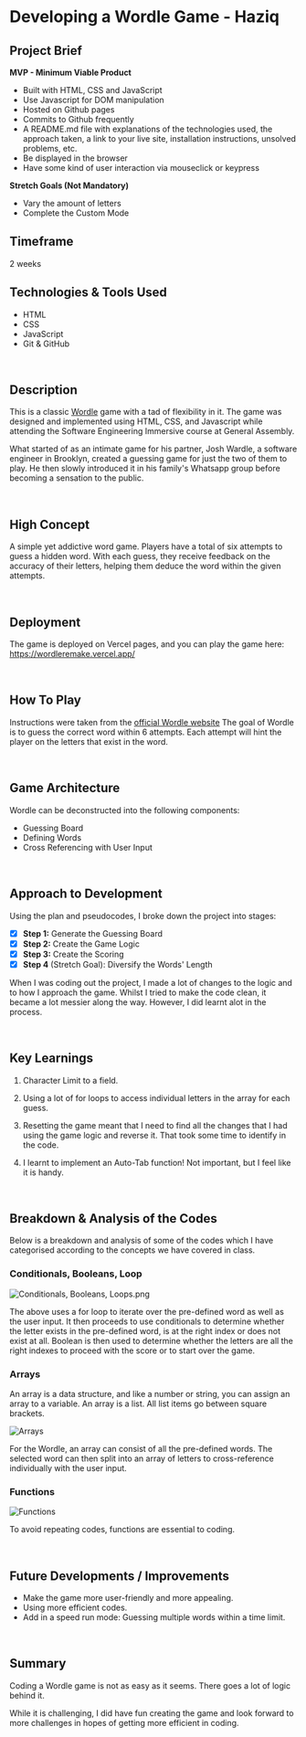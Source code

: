 # Developing a Wordle Game - Haziq

## Project Brief
**MVP - Minimum Viable Product** 
- Built with HTML, CSS and JavaScript
- Use Javascript for DOM manipulation
- Hosted on Github pages
- Commits to Github frequently
- A README.md file with explanations of the technologies used, the approach taken, a link to your live site, installation instructions, unsolved problems, etc.
- Be displayed in the browser
- Have some kind of user interaction via mouseclick or keypress

**Stretch Goals (Not Mandatory)**
- Vary the amount of letters
- Complete the Custom Mode

## Timeframe
2 weeks

## Technologies & Tools Used
- HTML
- CSS
- JavaScript
- Git & GitHub

<br>

## Description
This is a classic [Wordle](https://www.nytimes.com/games/wordle/index.html) game with a tad of flexibility in it. The game was designed and implemented using HTML, CSS, and Javascript while attending the Software Engineering Immersive course at General Assembly.

What started of as an intimate game for his partner, Josh Wardle, a software engineer in Brooklyn, created a guessing game for just the two of them to play. He then slowly introduced it in his family's Whatsapp group before becoming a sensation to the public.

<br>

## High Concept
A simple yet addictive word game. Players have a total of six attempts to guess a hidden word. With each guess, they receive feedback on the accuracy of their letters, helping them deduce the word within the given attempts. 

<br>

## Deployment
The game is deployed on Vercel pages, and you can play the game here: https://wordleremake.vercel.app/

<br>

## How To Play
Instructions were taken from the [official Wordle website](https://www.nytimes.com/2022/02/10/crosswords/best-wordle-tips.html
)
The goal of Wordle is to guess the correct word within 6 attempts. Each attempt will hint the player on the letters that exist in the word.

<br>

## Game Architecture
Wordle can be deconstructed into the following components:
- Guessing Board
- Defining Words 
- Cross Referencing with User Input

<br>

## Approach to Development
Using the plan and pseudocodes, I broke down the project into stages:
- [x] **Step 1:** Generate the Guessing Board
- [x] **Step 2:** Create the Game Logic
- [x] **Step 3:** Create the Scoring
- [x] **Step 4** (Stretch Goal): Diversify the Words' Length

When I was coding out the project, I made a lot of changes to the logic and to how I approach the game. Whilst I tried to make the code clean, it became a lot messier along the way. However, I did learnt alot in the process.

<br>

## Key Learnings
1. Character Limit to a field.

2. Using a lot of for loops to access individual letters in the array for each guess.

3. Resetting the game meant that I need to find all the changes that I had using the game logic and reverse it. That took some time to identify in the code.

4. I learnt to implement an Auto-Tab function! Not important, but I feel like it is handy.

<br>

## Breakdown & Analysis of the Codes
Below is a breakdown and analysis of some of the codes which I have categorised according to the concepts we have covered in class.

### Conditionals, Booleans, Loop

![Conditionals, Booleans, Loops.png](https://github.com/ahzqr/wordle-ga/blob/6007694f3d150fce706f11ad84beee72bd1821b5/Conditionals%2C%20Booleans%2C%20Loops.png)

The above uses a for loop to iterate over the pre-defined word as well as the user input. 
It then proceeds to use conditionals to determine whether the letter exists in the pre-defined word, is at the right index or does not exist at all.
Boolean is then used to determine whether the letters are all the right indexes to proceed with the score or to start over the game.

### Arrays 
An array is a data structure, and like a number or string, you can assign an array to a variable. An array is a list. All list items go between square brackets.

![Arrays](https://github.com/ahzqr/wordle-ga/blob/ae6c85b52dcf08a05b95f483fc630c5bc291effd/Array.png)

For the Wordle, an array can consist of all the pre-defined words. The selected word can then split into an array of letters to cross-reference individually with the user input.

### Functions

![Functions](https://github.com/ahzqr/wordle-ga/blob/fbe00919bc27c69069a2693045379686e0fb7639/Functions.png)

To avoid repeating codes, functions are essential to coding.

<br>

## Future Developments / Improvements

- Make the game more user-friendly and more appealing. 
- Using more efficient codes.
- Add in a speed run mode: Guessing multiple words within a time limit.

<br>

## Summary
Coding a Wordle game is not as easy as it seems. There goes a lot of logic behind it. 

While it is challenging, I did have fun creating the game and look forward to more challenges in hopes of getting more efficient in coding.
